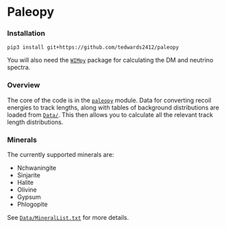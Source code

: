 # Paleopy

### Installation

    pip3 install git+https://github.com/tedwards2412/paleopy
    
You will also need the [`WIMpy`](https://github.com/bradkav/WIMpy_NREFT) package for calculating the DM and neutrino spectra.
    
### Overview

The core of the code is in the [`paleopy`](paleopy) module. Data for converting recoil energies to track lengths, along with tables of background distributions are loaded from [`Data/`](Data). This then allows you to calculate all the relevant track length distributions. 

### Minerals

The currently supported minerals are: 
* Nchwaningite
* Sinjarite
* Halite
* Olivine
* Gypsum
* Phlogopite 

See [`Data/MineralList.txt`](Data/MineralList.txt) for more details.

